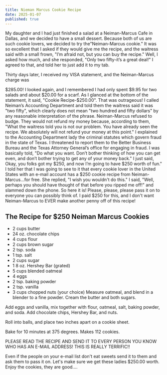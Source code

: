 ```yaml
---
title: Nieman Marcus Cookie Recipe
date: 2025-01-07
published: true
---
```


My daughter and I had just finished a salad at a Neiman-Marcus Cafe in Dallas, and we decided to have a small dessert. Because both of us are such cookie lovers, we decided to try the"Neiman-Marcus cookie." It was so excellent that I asked if they would give me the recipe, and the waitress said with a small frown, "I’m afraid not, but you can buy the recipe." Well, I asked how much, and she responded, "Only two fifty-it’s a great deal!" I agreed to that, and told her to just add it to my tab. 

Thirty days later, I received my VISA statement, and the Neiman-Marcus charge was 

$285.00! I looked again, and I remembered I had only spent $9.95 for two 
salads and about $20.00 for a scarf. As I glanced at the bottom of the statement, 
it said, "Cookie Recipe-$250.00". That was outrageous! 
I called Neiman’s Accounting Department and told them the waitress said it 
was "two fifty", which clearly does not mean "two hundred and fifty dollars" by 
any reasonable interpretation of the phrase. Neiman-Marcus refused to budge. 
They would not refund my money because, according to them, "What the waitress 
told you is not our problem. You have already seen the recipe. We absolutely 
will not refund your money at this point." I explained to the Accounting Department lady 
the criminal statutes which govern fraud in the state of Texas. I threatened to report them 
to the Better Business Bureau and the Texas Attorney General’s office for engaging in 
fraud. I was basically told, "Do what you want. Don’t bother thinking of how you can get 
even, and don’t bother trying to get any of your money back." 
I just said, Okay, you folks got my $250, and now I’m going to have $250 worth of 
fun." I told her that I was going to see to it that every cookie lover in the United 
States with an e-mail account has a $250 cookie recipe from Neiman-Marcus...for free. 
She replied, "I wish you wouldn't do this." I said, "Well, perhaps you should have thought of that before you ripped me off!" and slammed down the phone. So here it is! 
Please, please, please pass it on to everyone you can possibly think of. I 
paid $250 for this, and I don't want Neiman-Marcus to EVER make another penny off of this recipe! 

## The Recipe for $250 Neiman Marcus Cookies 
* 2 cups butter 
* 24 oz. chocolate chips 
* 4 cups flour 
* 2 cups brown sugar 
* 2 tsp. soda 
* 1 tsp. salt 
* 2 cups sugar 
* 1 8 oz. Hershey Bar (grated) 
* 5 cups blended oatmeal 
* 4 eggs 
* 2 tsp. baking powder 
* 2 tsp. vanilla 
* 3 cups chopped nuts (your choice) 
Measure oatmeal, and blend in a blender to a fine 
powder. Cream the butter and both sugars. 

Add eggs and vanilla, mix together 
with flour, oatmeal, salt, baking powder, and soda. Add chocolate chips, 
Hershey Bar, and nuts. 

Roll into balls, and place two inches apart on a cookie sheet. 

Bake for 10 minutes at 375 degrees. Makes 112 cookies. 

PLEASE READ THE RECIPE AND SEND IT TO EVERY PERSON YOU KNOW WHO HAS AN E-MAIL ADDRESS! THIS IS REALLY TERRIFIC!! 

Even if the people on your e-mail list don't eat sweets send it to them and 
ask them to pass it on. Let's make sure we get these ladies $250.00 worth. 
Enjoy the cookies, they are good....
